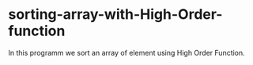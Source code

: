# sorting-array-with-High-Order-function
In this programm we sort an array of element using High Order Function.
